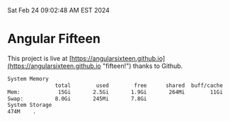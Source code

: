 Sat Feb 24 09:02:48 AM EST 2024

# Angular Fifteen


This project is live at [https://angularsixteen.github.io](https://angularsixteen.github.io "fifteen!") thanks to Github.

```bash
System Memory
               total        used        free      shared  buff/cache   available
Mem:            15Gi       2.5Gi       1.9Gi       264Mi        11Gi        12Gi
Swap:          8.0Gi       245Mi       7.8Gi
System Storage
474M	.

